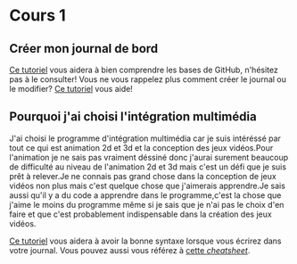 # Cours 1
## Créer mon journal de bord
[Ce tutoriel](https://guides.github.com/activities/hello-world/) vous aidera à bien comprendre les bases de GitHub, n'hésitez pas à le consulter!
Vous ne vous rappelez plus comment créer le journal ou le modifier? [Ce tutoriel](https://youtu.be/lX3bpuLK_Sg) vous aide! 

## Pourquoi j'ai choisi l'intégration multimédia
J'ai choisi le programme d'intégration multimédia car je suis intéréssé par tout ce qui est animation 2d et 3d et la conception des jeux vidéos.Pour l'animation je ne sais pas vraiment déssiné donc j'aurai surement beaucoup de difficulté au niveau de l'animation 2d et 3d mais c'est un défi que je suis prêt à relever.Je ne connais pas grand chose dans la conception de jeux vidéos non plus mais c'est quelque chose que j'aimerais apprendre.Je sais aussi qu'il y a du code a apprendre dans le programme,c'est la chose que j'aime le moins du programme même si je sais que je n'ai pas le choix d'en faire et que c'est  probablement indispensable dans la création des jeux vidéos.

[Ce tutoriel](https://guides.github.com/features/mastering-markdown/) vous aidera à avoir la bonne syntaxe lorsque vous écrirez dans votre journal. Vous pouvez aussi vous référez à [cette *cheatsheet*](https://github.com/tchapi/markdown-cheatsheet/blob/master/README.md). 



